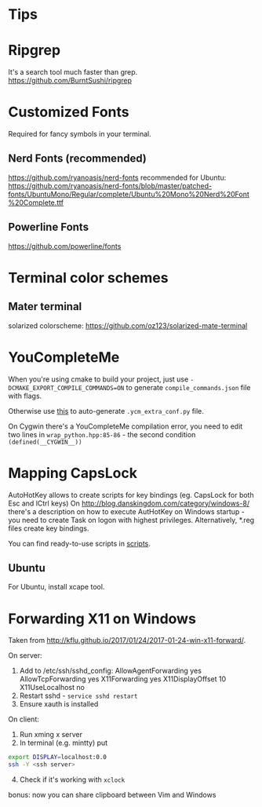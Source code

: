 # Tips
# Ripgrep
It's a search tool much faster than grep.
https://github.com/BurntSushi/ripgrep

# Customized Fonts
Required for fancy symbols in your terminal.

## Nerd Fonts (recommended)
https://github.com/ryanoasis/nerd-fonts
recommended for Ubuntu:
https://github.com/ryanoasis/nerd-fonts/blob/master/patched-fonts/UbuntuMono/Regular/complete/Ubuntu%20Mono%20Nerd%20Font%20Complete.ttf

## Powerline Fonts
https://github.com/powerline/fonts

# Terminal color schemes
## Mater terminal
solarized colorscheme:
https://github.com/oz123/solarized-mate-terminal

# YouCompleteMe
When you're using cmake to build your project, just use `-DCMAKE_EXPORT_COMPILE_COMMANDS=ON` to generate `compile_commands.json` file with flags.

Otherwise use  [this](https://github.com/rdnetto/YCM-Generator.git)  to auto-generate `.ycm_extra_conf.py` file.

On Cygwin there's a YouCompleteMe compilation error, you need to edit two lines in `wrap_python.hpp:85-86` - the second condition `(defined(__CYGWIN__))`

# Mapping CapsLock
AutoHotKey allows to create scripts for key bindings (eg. CapsLock for both Esc and lCtrl keys)
On http://blog.danskingdom.com/category/windows-8/ there's a description on how to execute AutHotKey
on Windows startup - you need to create Task on logon with highest privileges.
Alternatively, \*.reg files create key bindings.

You can find ready-to-use scripts in [scripts](scripts).

## Ubuntu
For Ubuntu, install xcape tool.

# Forwarding X11 on Windows
Taken from http://kflu.github.io/2017/01/24/2017-01-24-win-x11-forward/.

On server:
1. Add to /etc/ssh/sshd_config:
AllowAgentForwarding yes
AllowTcpForwarding yes
X11Forwarding yes
X11DisplayOffset 10
X11UseLocalhost no
2. Restart sshd - `service sshd restart`
3. Ensure xauth is installed

On client:

1. Run xming x server
2. In terminal (e.g. mintty) put
```bash
export DISPLAY=localhost:0.0
ssh -Y <ssh server>
```
4. Check if it's working with `xclock`

bonus: now you can share clipboard between Vim and Windows
